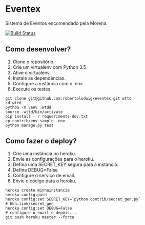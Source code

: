 # Eventex

Sistema de Eventos encomendado pela Morena.

[![Build Status](https://travis-ci.org/robertoludwig/eventex.svg?branch=master)](https://travis-ci.org/robertoludwig/eventex)

## Como desenvolver?

1. Clone o repositório.
2. Crie um virtualenv com Python 3.5
3. Ative o virtualenv.
4. Instale as dependências.
5. Configure a instância com o .env
6. Execute os testes

```console
git clone git@github.com:robertoludwig/eventex.git wttd
cd wttd
python -m venv .wtdd
source .wttd/bin/activate
pip install - r requeriments-dev.txt
cp contrib/env-sample .env
python manage.py test
```


## Como fazer o deploy?

1. Crie uma instância no heroku.
2. Envie as configurações para o heroku.
3. Defina uma SECRET_KEY segura para a instância.
4. Defina DEBUG=False
5. Configure o serviço de email.
6. Envie o código para o heroku.

```console
heroku create minhainstancia
heroku config:push
heroku config:set SECRET_KEY=`python contrib/secret_gen.py`
# hbn.link/secret_gen
heroku config:set DEBUG=False
# configuro o email e depois...
git push heroku master --force
``` 
